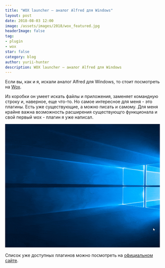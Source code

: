 ```yaml
---
title: "WOX launcher – аналог Alfred для Windows"
layout: post
date: 2018-08-03 12:00
image: /assets/images/2018/wox_featured.jpg
headerImage: false
tag:
- plugin
- wox
star: false
category: blog
author: yurii-hunter
description: WOX launcher – аналог Alfred для Windows
---
```

Если вы, как и я, искали аналог Alfred для Windows, то стоит посмотреть на [Wox](http://www.wox.one/).

Из коробки он умеет искать файлы и приложения, заменяет командную строку и, наверное, еще что-то. Но самое интересное для меня - это плагины. Есть уже существующие, а можно писать и самому. Для меня крайне важна возможность расширения существующго функционала и свой первый wox - плагин я уже написал.

![alfred](/assets/images/2018/alfred.gif)

Список уже доступных плагинов можно посмотреть на [официальном сайте](http://www.wox.one/).